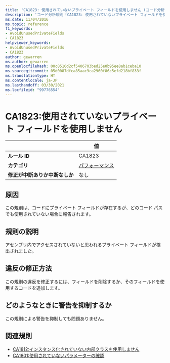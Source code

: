 ```yaml
---
title: 'CA1823: 使用されていないプライベート フィールドを使用しません (コード分析)'
description: 'コード分析規則「CA1823: 使用されていないプライベート フィールドを使用しません」について'
ms.date: 11/04/2016
ms.topic: reference
f1_keywords:
- AvoidUnusedPrivateFields
- CA1823
helpviewer_keywords:
- AvoidUnusedPrivateFields
- CA1823
author: gewarren
ms.author: gewarren
ms.openlocfilehash: 00c8510d2cf5406703bed25e0b95ee8ab1ceba10
ms.sourcegitcommit: 05d0087dfca85aac9ca2960f86c5efd218bf833f
ms.translationtype: HT
ms.contentlocale: ja-JP
ms.lasthandoff: 03/30/2021
ms.locfileid: "99776554"
---
```

# <a name="ca1823-avoid-unused-private-fields"></a>CA1823:使用されていないプライベート フィールドを使用しません

| | 値 |
|-|-|
| **ルール ID** |CA1823|
| **カテゴリ** |[パフォーマンス](performance-warnings.md)|
| **修正が中断ありか中断なしか** |なし|

## <a name="cause"></a>原因

この規則は、コードにプライベート フィールドが存在するが、どのコード パスでも使用されていない場合に報告されます。

## <a name="rule-description"></a>規則の説明

アセンブリ内でアクセスされていないと思われるプライベート フィールドが検出されました。

## <a name="how-to-fix-violations"></a>違反の修正方法

この規則の違反を修正するには、フィールドを削除するか、そのフィールドを使用するコードを追加します。

## <a name="when-to-suppress-warnings"></a>どのようなときに警告を抑制するか

この規則による警告を抑制しても問題ありません。

## <a name="related-rules"></a>関連規則

- [CA1812:インスタンス化されていない内部クラスを使用しません](ca1812.md)
- [CA1801:使用されていないパラメーターの確認](ca1801.md)
